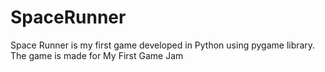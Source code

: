 # SpaceRunner
Space Runner is my first game developed in Python using pygame library. The game is made for My First Game Jam
